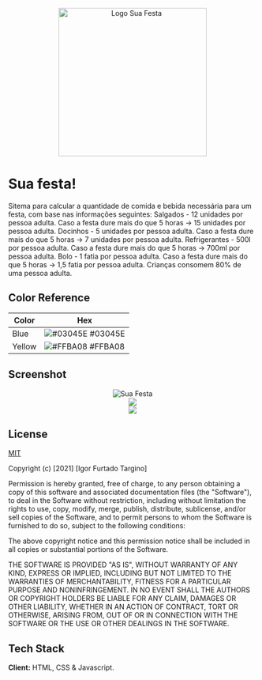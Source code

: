 <p align="center">
  <img style="width: 300px;" src="https://user-images.githubusercontent.com/70289587/139700898-4202b34c-2d56-486a-9125-b3cbc1ae35b1.png" alt="Logo Sua Festa"/>
</p>


# Sua festa!

Sitema para calcular a quantidade de comida e bebida necessária para um festa,
com base nas informações seguintes:
Salgados - 12 unidades por pessoa adulta. Caso a festa dure mais do que 5 horas -> 15 unidades por pessoa adulta.
Docinhos - 5 unidades por pessoa adulta. Caso a festa dure mais do que 5 horas -> 7 unidades por pessoa adulta.
Refrigerantes - 500l por pessoa adulta. Caso a festa dure mais do que 5 horas -> 700ml por pessoa adulta.
Bolo - 1 fatia por pessoa adulta. Caso a festa dure mais do que 5 horas -> 1,5 fatia por pessoa adulta.
Crianças consomem 80% de uma pessoa adulta.

## Color Reference

| Color             | Hex                                                                |
| ----------------- | ------------------------------------------------------------------ |
| Blue | ![#03045E](https://via.placeholder.com/10/03045E?text=+) #03045E |
| Yellow| ![#FFBA08](https://via.placeholder.com/10/FFBA08?text=+) #FFBA08 |

  
## Screenshot

<div align="center">
  <img src="https://user-images.githubusercontent.com/70289587/139700533-0cc2a615-2cb3-4926-8b32-be8d31c0d9bb.png" alt="Sua Festa"/>
</div>
<div align="center">
  <img src="https://user-images.githubusercontent.com/70289587/137595616-92191ee1-424e-4487-b0a5-49d8491315d7.png"/>
</div>
<div align="center">
  <img src="https://user-images.githubusercontent.com/70289587/137595649-f7eda2ff-6ca2-4f14-8545-7d344ded3dae.png"/>
</div>


## License

[MIT](https://choosealicense.com/licenses/mit/)

Copyright (c) [2021] [Igor Furtado Targino]

Permission is hereby granted, free of charge, to any person obtaining a copy
of this software and associated documentation files (the "Software"), to deal
in the Software without restriction, including without limitation the rights
to use, copy, modify, merge, publish, distribute, sublicense, and/or sell
copies of the Software, and to permit persons to whom the Software is
furnished to do so, subject to the following conditions:

The above copyright notice and this permission notice shall be included in all
copies or substantial portions of the Software.

THE SOFTWARE IS PROVIDED "AS IS", WITHOUT WARRANTY OF ANY KIND, EXPRESS OR
IMPLIED, INCLUDING BUT NOT LIMITED TO THE WARRANTIES OF MERCHANTABILITY,
FITNESS FOR A PARTICULAR PURPOSE AND NONINFRINGEMENT. IN NO EVENT SHALL THE
AUTHORS OR COPYRIGHT HOLDERS BE LIABLE FOR ANY CLAIM, DAMAGES OR OTHER
LIABILITY, WHETHER IN AN ACTION OF CONTRACT, TORT OR OTHERWISE, ARISING FROM,
OUT OF OR IN CONNECTION WITH THE SOFTWARE OR THE USE OR OTHER DEALINGS IN THE
SOFTWARE.

  
## Tech Stack

**Client:** HTML, CSS & Javascript.


  
